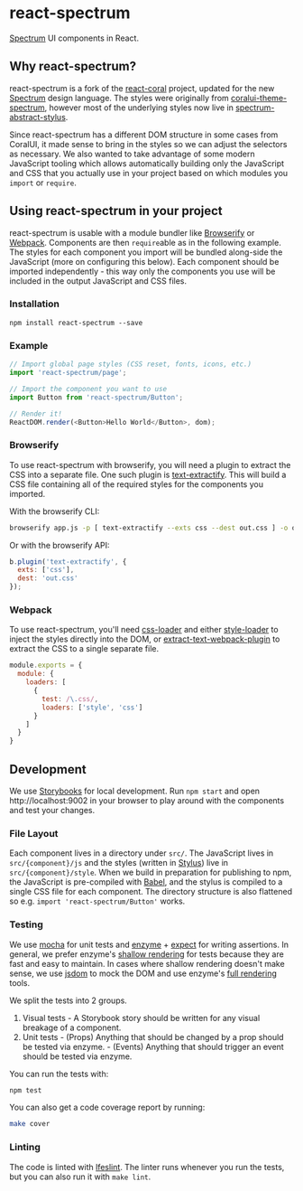 # react-spectrum
[Spectrum](http://spectrum.corp.adobe.com) UI components in React.

## Why react-spectrum?

react-spectrum is a fork of the [react-coral](http://git.corp.adobe.com/React/react-coral) project, updated for
the new [Spectrum](http://spectrum.corp.adobe.com) design language. The styles were originally from
[coralui-theme-spectrum](http://git.corp.adobe.com/Coral/coralui-theme-spectrum), however most of the underlying styles
now live in [spectrum-abstract-stylus](http://git.corp.adobe.com/Spectrum/spectrum-abstract-stylus).

Since react-spectrum has a different DOM structure in some cases from CoralUI, it made sense to bring in the styles so we
can adjust the selectors as necessary. We also wanted to take advantage of some modern JavaScript tooling
which allows automatically building only the JavaScript and CSS that you actually use in your project based on
which modules you `import` or `require`.

## Using react-spectrum in your project

react-spectrum is usable with a module bundler like [Browserify](http://browserify.org) or [Webpack](https://webpack.js.org).
Components are then `require`able as in the following example. The styles for each component you import will be bundled
along-side the JavaScript (more on configuring this below). Each component should be imported independently -
this way only the components you use will be included in the output JavaScript and CSS files.

### Installation

```
npm install react-spectrum --save
```

### Example

```javascript
// Import global page styles (CSS reset, fonts, icons, etc.)
import 'react-spectrum/page';

// Import the component you want to use
import Button from 'react-spectrum/Button';

// Render it!
ReactDOM.render(<Button>Hello World</Button>, dom);
```

### Browserify

To use react-spectrum with browserify, you will need a plugin to extract the CSS into a separate file.
One such plugin is [text-extractify](https://github.com/TiddoLangerak/text-extractify). This will build
a CSS file containing all of the required styles for the components you imported.

With the browserify CLI:

```bash
browserify app.js -p [ text-extractify --exts css --dest out.css ] -o out.js
```

Or with the browserify API:

```javascript
b.plugin('text-extractify', {
  exts: ['css'],
  dest: 'out.css'
});
```

### Webpack

To use react-spectrum, you'll need [css-loader](https://github.com/webpack-contrib/css-loader) and either
[style-loader](https://github.com/webpack-contrib/style-loader) to inject the styles
directly into the DOM, or [extract-text-webpack-plugin](https://github.com/webpack-contrib/extract-text-webpack-plugin)
to extract the CSS to a single separate file.

```javascript
module.exports = {
  module: {
    loaders: [
      {
        test: /\.css/,
        loaders: ['style', 'css']
      }
    ]
  }
}
```

## Development

We use [Storybooks](https://storybooks.js.org) for local development. Run `npm start` and open http://localhost:9002
in your browser to play around with the components and test your changes.

### File Layout

Each component lives in a directory under `src/`. The JavaScript lives in `src/{component}/js` and the styles
(written in [Stylus](http://stylus-lang.com)) live in `src/{component}/style`. When we build in preparation
for publishing to npm, the JavaScript is pre-compiled with [Babel](http://babeljs.io), and the stylus is
compiled to a single CSS file for each component. The directory structure is also flattened so e.g.
`import 'react-spectrum/Button'` works.

### Testing

We use [mocha](https://mochajs.org/) for unit tests and [enzyme](https://github.com/airbnb/enzyme#basic-usage) +
[expect](https://github.com/mjackson/expect) for writing assertions. In general, we prefer enzyme's
[shallow rendering](https://github.com/airbnb/enzyme/blob/master/docs/api/shallow.md) for tests because they are
fast and easy to maintain.  In cases where shallow rendering doesn't make sense, we use
[jsdom](https://github.com/tmpvar/jsdom) to mock the DOM and use enzyme's
[full rendering](https://github.com/airbnb/enzyme/blob/master/docs/api/mount.md) tools.

We split the tests into 2 groups.
  1. Visual tests
    - A Storybook story should be written for any visual breakage of a component.
  2. Unit tests
    - (Props) Anything that should be changed by a prop should be tested via enzyme.
    - (Events) Anything that should trigger an event should be tested via enzyme.

You can run the tests with:

```bash
npm test
```

You can also get a code coverage report by running:

```bash
make cover
```

### Linting

The code is linted with [lfeslint](https://github.com/Livefyre/lfeslint). The linter runs whenever you run the tests, but
you can also run it with `make lint`.
